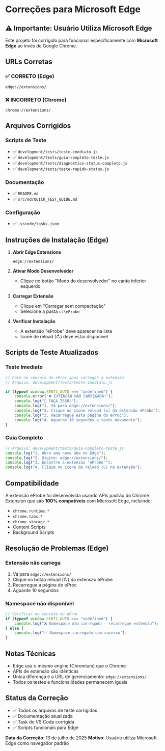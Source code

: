 # Correções para Microsoft Edge

## ⚠️ Importante: Usuário Utiliza Microsoft Edge

Este projeto foi corrigido para funcionar especificamente com **Microsoft Edge** ao invés de Google Chrome.

## URLs Corretas

### ✅ CORRETO (Edge)

```
edge://extensions/
```

### ❌ INCORRETO (Chrome)

```
chrome://extensions/
```

## Arquivos Corrigidos

### Scripts de Teste

-   ✅ `development/tests/teste-imediato.js`
-   ✅ `development/tests/guia-completo-teste.js`
-   ✅ `development/tests/diagnostico-status-completo.js`
-   ✅ `development/tests/teste-rapido-status.js`

### Documentação

-   ✅ `README.md`
-   ✅ `src/md/QUICK_TEST_GUIDE.md`

### Configuração

-   ✅ `.vscode/tasks.json`

## Instruções de Instalação (Edge)

1. **Abrir Edge Extensions**

    ```
    edge://extensions/
    ```

2. **Ativar Modo Desenvolvedor**

    - Clique no botão "Modo do desenvolvedor" no canto inferior esquerdo

3. **Carregar Extensão**

    - Clique em "Carregar sem compactação"
    - Selecione a pasta `c:\eProbe`

4. **Verificar Instalação**
    - A extensão "eProbe" deve aparecer na lista
    - Ícone de reload (↻) deve estar disponível

## Scripts de Teste Atualizados

### Teste Imediato

```javascript
// Cole no console do eProc após carregar a extensão
// Arquivo: development/tests/teste-imediato.js

if (typeof window.SENT1_AUTO === "undefined") {
    console.error("❌ EXTENSÃO NÃO CARREGADA!");
    console.log("🔧 FAÇA ISSO:");
    console.log("1. Vá para edge://extensions/");
    console.log("2. Clique no ícone reload (↻) da extensão eProbe");
    console.log("3. Recarregue esta página do eProc");
    console.log("4. Aguarde 10 segundos e tente novamente");
}
```

### Guia Completo

```javascript
// Arquivo: development/tests/guia-completo-teste.js
console.log("1. Abra uma nova aba no Edge");
console.log("2. Digite: edge://extensions/");
console.log("3. Encontre a extensão 'eProbe'");
console.log("4. Clique no ícone de reload (↻) na extensão");
```

## Compatibilidade

A extensão eProbe foi desenvolvida usando APIs padrão do Chrome Extension que são **100% compatíveis** com Microsoft Edge, incluindo:

-   `chrome.runtime.*`
-   `chrome.tabs.*`
-   `chrome.storage.*`
-   Content Scripts
-   Background Scripts

## Resolução de Problemas (Edge)

### Extensão não carrega

1. Vá para `edge://extensions/`
2. Clique no botão reload (↻) da extensão eProbe
3. Recarregue a página do eProc
4. Aguarde 10 segundos

### Namespace não disponível

```javascript
// Verificar no console do eProc
if (typeof window.SENT1_AUTO === "undefined") {
    console.log("❌ Namespace não carregado - recarregue extensão");
} else {
    console.log("✅ Namespace carregado com sucesso");
}
```

## Notas Técnicas

-   Edge usa o mesmo engine (Chromium) que o Chrome
-   APIs de extensão são idênticas
-   Única diferença é a URL de gerenciamento: `edge://extensions/`
-   Todos os testes e funcionalidades permanecem iguais

## Status da Correção

-   ✅ Todos os arquivos de teste corrigidos
-   ✅ Documentação atualizada
-   ✅ Task do VS Code corrigida
-   ✅ Scripts funcionais para Edge

**Data da Correção**: 13 de julho de 2025
**Motivo**: Usuário utiliza Microsoft Edge como navegador padrão
